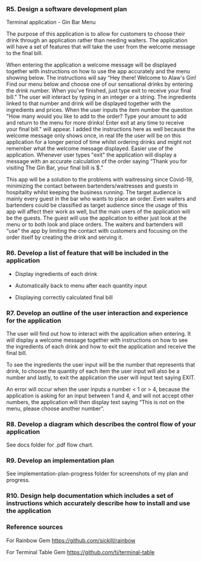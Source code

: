 ### R5. Design a software development plan
Terminal application - Gin Bar Menu

The purpose of this application is to allow for customers to choose their drink through an application rather than needing waiters. The application will have a set of features that will take the user from the welcome message to the final bill. 

When entering the application a welcome message will be displayed together with instructions on how to use the app accurately and the menu showing below. 
The instructions will say “Hey there! Welcome to Alaw's Gin! Find our menu below and choose one of our sensational drinks by entering the drink number. When you've finished, just type exit to receive your final bill." The user will interact by typing in an integer or a string.
The ingredients linked to that number and drink will be displayed together with the ingredients and prices. When the user inputs the item number the question "How many would you like to add to the order? Type your amount to add and return to the menu for more drinks! Enter exit at any time to receive your final bill." will appear. I added the instructions here as well because the welcome message only shows once, in real life the user will be on this application for a longer period of time whilst ordering drinks and might not remember what the welcome message displayed. Easier use of the application. 
Whenever user types "exit" the application will display a message with an accurate calculation of the order saying “Thank you for visiting The Gin Bar, your final bill is $.”

This app will be a solution to the problems with waitressing since Covid-19, minimizing the contact between bartenders/waitresses and guests in hospitality whilst keeping the business running. The target audience is mainly every guest in the bar who wants to place an order. Even waiters and bartenders could be classified as target audience since the usage of this app will affect their work as well, but the main users of the application will be the guests. The guest will use the application to either just look at the menu or to both look and place orders. The waiters and bartenders will “use” the app by limiting the contact with customers and focusing on the order itself by creating the drink and serving it. 

### R6. Develop a list of feature that will be included in the application

- Display ingredients of each drink

- Automatically back to menu after each quantity input

- Displaying correctly calculated final bill

### R7. Develop an outline of the user interaction and experience for the application 

The user will find out how to interact with the application when entering. It will display a welcome message together with instructions on how to see the ingredients of each drink and how to exit the application and receive the final bill.

To see the ingredients the user input will be the number that represents that drink, to choose the quantity of each item the user input will also be a number and lastly, to exit the application the user will input text saying EXIT.

An error will occur when the user inputs a number < 1 or > 4, because the application is asking for an input between 1 and 4, and will not accept other numbers, the application will then display text saying “This is not on the menu, please choose another number”.

### R8. Develop a diagram which describes the control flow of your application 

See docs folder for .pdf flow chart.

### R9. Develop an implementation plan

See implementation-plan-progress folder for screenshots of my plan and progress.

### R10. Design help documentation which includes a set of instructions which accurately describe how to install and use the application 


### Reference sources

For Rainbow Gem
https://github.com/sickill/rainbow

For Terminal Table Gem
https://github.com/tj/terminal-table

